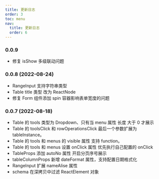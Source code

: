 ```yaml
---
title: 更新日志
order: 3
toc: menu
nav:
  title: 更新日志
  order: 6
---
```


### 0.0.9

- 修复 isShow 多级联动问题

### 0.0.8 (2022-08-24)

- RangeInput 支持字符串类型
- Table title 类型 改为 ReactNode
- 修复 Form 组件添加 spin 容器影响表单宽度的问题

### 0.0.7 (2022-08-18)

- Table 的 tools 类型为 Dropdown、只有当 menu 属性 长度 大于 0 才展示
- Table 的 toolsClick 和 rowOperationsClick 最后一个参数扩展为 tableInstance。
- Table 的 tools 和 menus 的 visible 属性 支持 function。
- Table 的 tools 和 menus 设置 onClick 属性 优先执行自己配置的 onClick
- TableProps 添加 autoNo 属性 开启分页序号展示
- tableColumnProps 新增 dateFormat 属性，支持配置日期格式化
- RangeInput 扩展 nameAlise 属性
- schema 在深拷贝中过滤 ReactElement 对象
